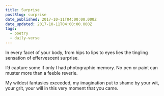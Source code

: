 ```yaml
---
title: Surprise
postSlug: surprise
date_published: 2017-10-11T04:00:00.000Z
date_updated: 2017-10-11T04:00:00.000Z
tags:
  - poetry
  - daily-verse
---
```


In every facet of your body,
from hips to lips to eyes
lies the tingling sensation
of effervescent surprise.

I’d capture some if only
I had photographic memory.
No pen or paint can muster
more than a feeble reverie.

My wildest fantasies exceeded,
my imagination put to shame
by your wit, your grit, your will
in this very moment that you came.
